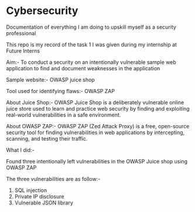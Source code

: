 # Cybersecurity
Documentation of everything I am doing to upskill myself as a security professional

This repo is my record of the task 1 I was given during my internship at Future Interns

Aim:- To conduct a security on an intentionally vulnerable sample web application to find and document weaknesses in the application

Sample website:- OWASP juice shop

Tool used for identifying flaws:- OWASP ZAP

About Juice Shop:-
OWASP Juice Shop is a deliberately vulnerable online juice store used to learn and practice web security by finding and exploiting real-world vulnerabilities in a safe environment.

About OWASP ZAP:-
OWASP ZAP (Zed Attack Proxy) is a free, open-source security tool for finding vulnerabilities in web applications by intercepting, scanning, and testing their traffic.

What I did:-

Found three intentionally left vulnerabilities in the OWASP Juice shop using OWASP ZAP

The three vulnerabilities are as follow:-
1. SQL injection
2. Private IP disclosure
3. Vulnerable JSON library